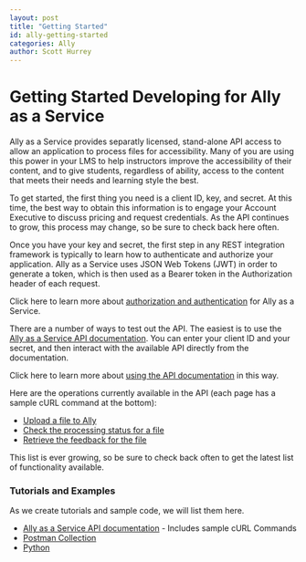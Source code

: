 ```yaml
---
layout: post
title: "Getting Started" 
id: ally-getting-started
categories: Ally
author: Scott Hurrey
---
```

# Getting Started Developing for Ally as a Service
Ally as a Service provides separatly licensed, stand-alone API access to allow an application to process files for accessibility. Many of you are using this power in your LMS to help instructors improve the accessibility of their content, and to give students, regardless of ability, access to the content that meets their needs and learning style the best. 

To get started, the first thing you need is a client ID, key, and secret.  At this time, the best way to obtain this information is to engage your Account Executive to discuss pricing and request credentials. As the API continues to grow, this process may change, so be sure to check back here often. 

Once you have your key and secret, the first step in any REST integration framework is typically to learn how to authenticate and authorize your application. Ally as a Service uses JSON Web Tokens (JWT) in order to generate a token, which is then used as a Bearer token in the Authorization header of each request.

Click here to learn more about [authorization and authentication](auth) for Ally as a Service.

There are a number of ways to test out the API. The easiest is to use the [Ally as a Service API documentation](api). You can enter your client ID and your secret, and then interact with the available API directly from the documentation. 

Click here to learn more about [using the API documentation](about-api-documentation) in this way.

Here are the operations currently available in the API (each page has a sample cURL command at the bottom):
* [Upload a file to Ally](/ally/uploadfile.html)
* [Check the processing status for a file](/ally/checkstatus.html)
* [Retrieve the feedback for the file](/ally/getfeedback.html)

This list is ever growing, so be sure to check back often to get the latest list of functionality available.

### Tutorials and Examples
As we create tutorials and sample code, we will list them here. 
* [Ally as a Service API documentation](https://ally.ac/api/) - Includes sample cURL Commands
* [Postman Collection](https://github.com/blackboard/BBDN-AaaS-Postman)
* [Python](https://github.com/blackboard/BBDN-AaaS-Python)
